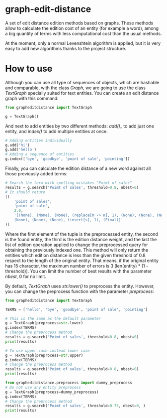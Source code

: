 # graph-edit-distance
A set of edit distance edition methods based on graphs.
These methods allow to calculate the edition cost of an entity (for example a word),
among a big quantity of terms with less computational cost than the usual methods.

At the moment, only a normal Levenshtein algorithm is applied, but it is very easy to add new algorithms thanks to
the project structure.

# How to use

Although you can use all type of sequences of objects, which are hashable and comparable, with the class
_Graph_, we are going to use the class _TextGraph_ specially suited for text entities.
You can create an edit distance graph with this command:

```python
from grapheditdistance import TextGraph

g = TextGraph()
```

And next to add entities by two different methods: _add()__ to add just one entity,
and _index()_ to add multiple entities at once.

```python
# Adding entities individually
g.add('hi')
g.add('hello')
# Adding a sequence of entities
g.index(['bye', 'goodbye', 'point of sale', 'pointing'])
```

Finally, you can calculate the edition distance of a new word against all those previously added terms:

```python
# Search the term with spelling mistakes "Poimt of sales"
results = g.search('Poimt of sales', threshold=0.8, nbest=0)
# It should return
[(
    'poimt of sales',
    'point of sale',
    2.0,
    '[(None), (None), (None), (replace[m -> n], 1), (None), (None), (None), (None), (None), (None), \
    (None), (None), (None), (insert[s], 1), (Final)]'
)]
```
Where the first element of the tuple is the preprocessed entity, the second is the found entity, 
the third is the edition distance weight, and the last the list of edition operation applied to change the 
preprocessed query for obtaining the previously indexed one.
This method will only return the entities which edition distance is less
than the given threshold of 0.8 respect to the length of the original entity. That means, if the original entity
has 15 character, the maximum number of errors is 3 (len(entity) * (1 - threshold)). You can limit the number of best
results with the parameter _nbest_, 0 for no limit.

By default, _TextGraph_ uses _str.lower()_ to preprocess the entity. However, you can change the preprocess function
with the parameter _preprocess_:

```python
from grapheditdistance import TextGraph

TERMS = ['hello', 'bye', 'goodbye', 'point of sale', 'pointing']

# This is the same as the default parameter
g = TextGraph(preprocess=str.lower)
g.index(TERMS)
# Change the preprocess method
results = g.search('Poimt of sales', threshold=0.8, nbest=0)
print(results)

# To use upper case instead lower case
g = TextGraph(preprocess=str.upper)
g.index(TERMS)
# Change the preprocess method
results = g.search('Poimt of sales', threshold=0.8, nbest=0)
print(results)

from grapheditdistance.preprocess import dummy_preprocess
# Do not use any entity preprocess
g = TextGraph(preprocess=dummy_preprocess)
g.index(TERMS)
# Change the preprocess method
results = g.search('Poimt of sales', threshold=0.75, nbest=0, )
print(results)
```